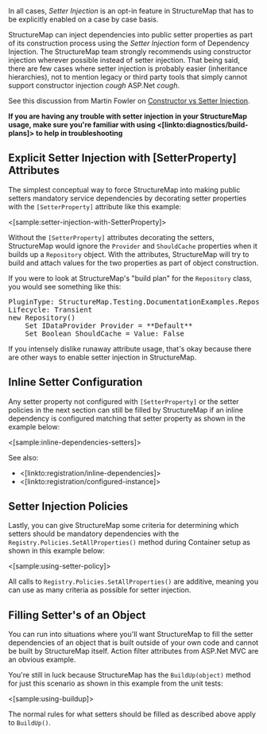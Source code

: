 <!--Title: Setter Injection-->
<!--Url: setter-injection-->


<div class="alert alert-info" role="alert">In all cases, <i>Setter Injection</i> is an opt-in feature in StructureMap that has to be explicitly enabled
	on a case by case basis.</div>

StructureMap can inject dependencies into public setter properties as part of its construction process using the _Setter Injection_ form of Dependency Injection. The StructureMap team strongly recommends using constructor injection wherever possible instead of setter injection. That being said,
there are few cases where setter injection is probably easier (inheritance hierarchies), not to mention legacy or third party tools that
simply cannot support constructor injection *cough* ASP.Net *cough*.

See this discussion from Martin Fowler on [Constructor vs Setter Injection](http://martinfowler.com/articles/injection.html#ConstructorVersusSetterInjection).

**If you are having any trouble with setter injection in your StructureMap usage, make sure you're familiar with using <[linkto:diagnostics/build-plans]>
to help in troubleshooting**


## Explicit Setter Injection with [SetterProperty] Attributes

The simplest conceptual way to force StructureMap into making public setters mandatory service dependencies by decorating setter properties with the `[SetterProperty]` attribute like this example:

<[sample:setter-injection-with-SetterProperty]>

Without the `[SetterProperty]` attributes decorating the setters, StructureMap would ignore the `Provider` and `ShouldCache` properties when it builds up a `Repository` object. With the attributes, StructureMap will try to build and attach values for the two properties as part of object construction.

If you were to look at StructureMap's "build plan" for the `Repository` class, you would see something like this:

<pre>
PluginType: StructureMap.Testing.DocumentationExamples.Repository
Lifecycle: Transient
new Repository()
    Set IDataProvider Provider = **Default**
    Set Boolean ShouldCache = Value: False
</pre>

If you intensely dislike runaway attribute usage, that's okay because there are other ways to enable setter injection in StructureMap.

## Inline Setter Configuration

Any setter property not configured with `[SetterProperty]` or the setter policies in the next section can still be filled by StructureMap if an inline dependency is configured matching that setter property as shown in the example below:

<[sample:inline-dependencies-setters]>

See also:

* <[linkto:registration/inline-dependencies]>
* <[linkto:registration/configured-instance]>


## Setter Injection Policies

Lastly, you can give StructureMap some criteria for determining which setters should be mandatory dependencies with the `Registry.Policies.SetAllProperties()` method during Container setup as shown in this example below:

<[sample:using-setter-policy]>

All calls to `Registry.Policies.SetAllProperties()` are additive, meaning you can use as many criteria as possible for setter injection.

## Filling Setter's of an Object

You can run into situations where you'll want StructureMap to fill the setter dependencies of an object that is built outside of your own code and cannot be built by StructureMap itself. Action filter attributes from ASP.Net MVC are an obvious example.

You're still in luck because StructureMap has the `BuildUp(object)` method for just this scenario as shown in this example from the unit tests:

<[sample:using-buildup]>

The normal rules for what setters should be filled as described above apply to `BuildUp()`.

